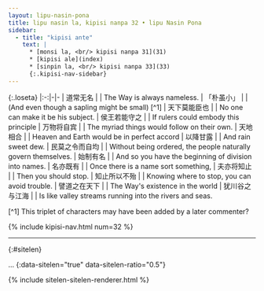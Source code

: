 ```yaml
---
layout: lipu-nasin-pona
title: lipu nasin la, kipisi nanpa 32 • lipu Nasin Pona
sidebar:
  - title: "kipisi ante"
    text: |
      * [monsi la, <br/> kipisi nanpa 31](31)
      * [kipisi ale](index)
      * [sinpin la, <br/> kipisi nanpa 33](33)
      {:.kipisi-nav-sidebar}
---
```


{:.loseta}
|:-:|-|-
| 道常无名       |  | The Way is always nameless.
| 「朴虽小」     |  | (And even though a sapling might be small) [^1]
| 天下莫能臣也   |  | No one can make it be his subject.
| 侯王若能守之   |  | If rulers could embody this principle
| 万物将自宾     |  | The myriad things would follow on their own.
| 天地相合       |  | Heaven and Earth would be in perfect accord
| 以降甘露       |  | And rain sweet dew.
| 民莫之令而自均 |  | Without being ordered, the people naturally govern themselves.
| 始制有名       |  | And so you have the beginning of division into names.
| 名亦既有       |  | Once there is a name sort something,
| 夫亦将知止     |  | Then you should stop.
| 知止所以不殆   |  | Knowing where to stop, you can avoid trouble.
| 譬道之在天下   |  | The Way's existence in the world
| 犹川谷之与江海 |  | Is like valley streams running into the rivers and seas.

[^1] This triplet of characters may have been added by a later commenter?

{% include kipisi-nav.html num=32 %}

-------
{:#sitelen}

...
{:data-sitelen="true" data-sitelen-ratio="0.5"}

{% include sitelen-sitelen-renderer.html %}
